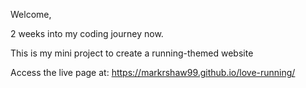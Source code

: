 Welcome,

2 weeks into my coding journey now.

This is my mini project to create a running-themed website

Access the live page at: https://markrshaw99.github.io/love-running/
